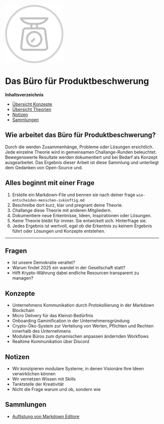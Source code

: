 ![Das Büro für Produktbeschwerung](beschwerung.png)

# Das Büro für Produktbeschwerung

**Inhaltsverzeichnis**
- [Übersicht Konzepte](#Konzepte)
- [Übersicht Theorien](#Theorien)
- [Notizen](#Notizen)
- [Sammlungen](#Sammlungen)


## Wie arbeitet das Büro für Produktbeschwerung?
Durch die  werden Zusammenhänge, Probleme oder Lösungen ersichtlich.
Jede einzelne Theorie wird in gemeinsamen Challange-Runden beleuchtet.
Bewegenswerte Resultate werden dokumentiert und bei Bedarf als Konzept ausgearbeitet.
Das Ergebnis dieser Arbeit ist diese Sammlung und unterliegt dem Gedanken von Open-Source und.

## Alles beginnt mit einer Frage
1. Erstelle ein Markdown-File und bennen sie nach deiner frage `wie-entscheiden-menschen-zukünftig.md`
2. Beschreibe dort kurz, klar und pregnant deine Theorie.
3. Challange diese Theorie mit anderen Mitgliedern.
4. Dokumentiere neue Erkentnisse, Ideen, Inspirationen oder Lösungen.
5. Keine Theorie bleibt für immer. Sie entwickelt sich. Hinterfrage sie.
6. Jedes Ergebnis ist wertvoll, egal ob die Erkentnis zu keinem Ergebnis führt oder Lösungen und Konzepte entstehen.

---

## Fragen
  - Ist unsere Demokratie veraltet?
  - Warum findet 2025 ein wandel in der Gesellschaft statt?
  - Hilft Krypto-Währung dabei endliche Resourcen transparent zu managen?

## Konzepte
  - Unternehmens Kommunikation durch Protokollierung in der Markdown Blockchain
  - Micro Delivery für das Kleinst-Bedürfnis
  - Onboarding Gaminification in der Unternehmensgründung
  - Crypto-Öko-System zur Verteilung von Werten, Pflichten und Rechten innerhalb des Unternehmens
  - Modulare Büros zum dynamischen anpassen ändernden Workflows
  - Realtime Kommunikation über Discord

## Notizen
- Wir konzipieren modulare Systeme, in denen Visionäre Ihre Ideen verwirklichen können
- Wir vernetzen Wissen mit Skills
- Tanktstelle der Kreativität
- Nicht die Frage warum und ob, sondern wie

## Sammlungen
- [Auflistung von Markdown Editore](liste-markdown-editor.md)

